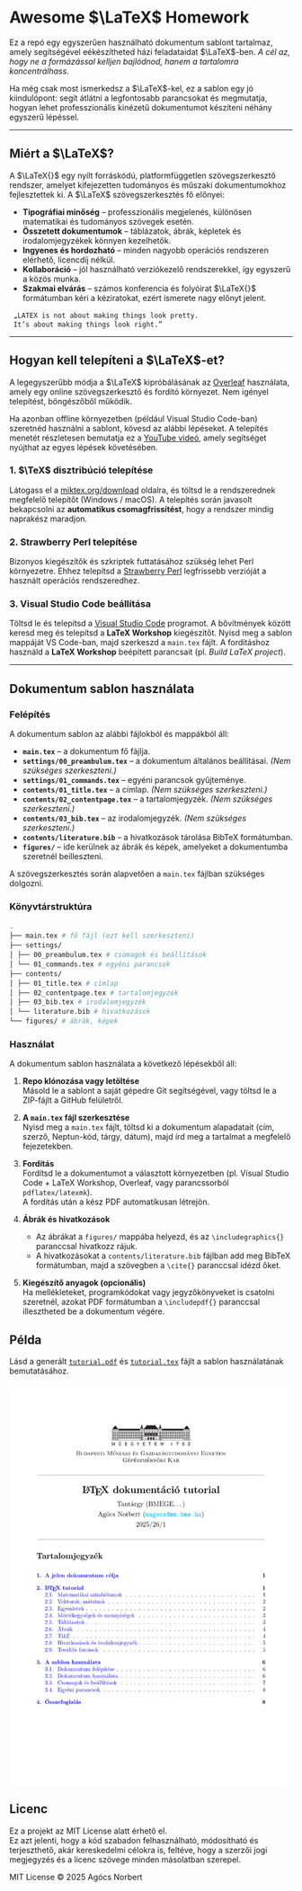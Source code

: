 # Awesome $\LaTeX$ Homework

Ez a repó egy egyszerűen használható dokumentum sablont tartalmaz, amely segítségével eékészítheted házi feladataidat $\LaTeX$-ben.  _A cél az, hogy ne a formázással kelljen bajlódnod, hanem a tartalomra koncentrálhass._

Ha még csak most ismerkedsz a $\LaTeX$-kel, ez a sablon egy jó kiindulópont: segít átlátni a legfontosabb parancsokat és megmutatja, hogyan lehet professzionális kinézetű dokumentumot készíteni néhány egyszerű lépéssel.

---

## Miért a $\LaTeX$?

A $\LaTeX{}$ egy nyílt forráskódú, platformfüggetlen szövegszerkesztő rendszer, amelyet kifejezetten tudományos és műszaki dokumentumokhoz fejlesztettek ki. A $\LaTeX$ szövegszerkesztés fő előnyei:
- **Tipográfiai minőség** – professzionális megjelenés, különösen matematikai és tudományos szövegek esetén.  
- **Összetett dokumentumok** – táblázatok, ábrák, képletek és irodalomjegyzékek könnyen kezelhetők.  
- **Ingyenes és hordozható** – minden nagyobb operációs rendszeren elérhető, licencdíj nélkül.  
- **Kollaboráció** – jól használható verziókezelő rendszerekkel, így egyszerű a közös munka.  
- **Szakmai elvárás** – számos konferencia és folyóirat $\LaTeX{}$ formátumban kéri a kéziratokat, ezért ismerete nagy előnyt jelent.


```
 „LATEX is not about making things look pretty. 
 It’s about making things look right.”
```

---

## Hogyan kell telepíteni a $\LaTeX$-et?

A legegyszerűbb módja a $\LaTeX$ kipróbálásának az [Overleaf](https://overleaf.com) használata, amely egy online szövegszerkesztő és fordító környezet. Nem igényel telepítést, böngészőből működik.

Ha azonban offline környezetben (például Visual Studio Code-ban) szeretnéd használni a sablont, kövesd az alábbi lépéseket. A telepítés menetét részletesen bemutatja ez a [YouTube videó](https://www.youtube.com/watch?v=4lyHIQl4VM8), amely segítséget nyújthat az egyes lépések követésében.

### 1. $\TeX$ disztribúció telepítése
Látogass el a [miktex.org/download](https://miktex.org/download) oldalra, és töltsd le a rendszerednek megfelelő telepítőt (Windows / macOS). A telepítés során javasolt bekapcsolni az **automatikus csomagfrissítést**, hogy a rendszer mindig naprakész maradjon.  

### 2. Strawberry Perl telepítése
Bizonyos kiegészítők és szkriptek futtatásához szükség lehet Perl környezetre. Ehhez telepítsd a [Strawberry Perl](https://strawberryperl.com/) legfrissebb verzióját a használt operációs rendszeredhez.  

### 3. Visual Studio Code beállítása
Töltsd le és telepítsd a [Visual Studio Code](https://code.visualstudio.com/) programot. A bővítmények között keresd meg és telepítsd a **LaTeX Workshop** kiegészítőt. Nyisd meg a sablon mappáját VS Code-ban, majd szerkeszd a `main.tex` fájlt. A fordításhoz használd a **LaTeX Workshop** beépített parancsait (pl. *Build LaTeX project*).  

---

## Dokumentum sablon használata

### Felépítés
A dokumentum sablon az alábbi fájlokból és mappákból áll:

- **`main.tex`** – a dokumentum fő fájlja.
- **`settings/00_preambulum.tex`** – a dokumentum általános beállításai.  _(Nem szükséges szerkeszteni.)_
- **`settings/01_commands.tex`** – egyéni parancsok gyűjteménye.
- **`contents/01_title.tex`** – a címlap. _(Nem szükséges szerkeszteni.)_
- **`contents/02_contentpage.tex`** – a tartalomjegyzék.  _(Nem szükséges szerkeszteni.)_
- **`contents/03_bib.tex`** – az irodalomjegyzék.  _(Nem szükséges szerkeszteni.)_
- **`contents/literature.bib`** – a hivatkozások tárolása BibTeX formátumban.
- **`figures/`** – ide kerülnek az ábrák és képek, amelyeket a dokumentumba szeretnél beilleszteni.

A szövegszerkesztés során alapvetően a `main.tex` fájlban szükséges dolgozni.

### Könyvtárstruktúra
```bash
.
├── main.tex # fő fájl (ezt kell szerkeszteni)
├── settings/
│ ├── 00_preambulum.tex # csomagok és beállítások
│ └── 01_commands.tex # egyéni parancsok
├── contents/
│ ├── 01_title.tex # címlap
│ ├── 02_contentpage.tex # tartalomjegyzék
│ ├── 03_bib.tex # irodalomjegyzék
│ └── literature.bib # hivatkozások
└── figures/ # ábrák, képek
```

### Használat

A dokumentum sablon használata a következő lépésekből áll:

1. **Repo klónozása vagy letöltése**  
   Másold le a sablont a saját gépedre Git segítségével, vagy töltsd le a ZIP-fájlt a GitHub felületről.

2. **A `main.tex` fájl szerkesztése**  
   Nyisd meg a `main.tex` fájlt, töltsd ki a dokumentum alapadatait (cím, szerző, Neptun-kód, tárgy, dátum), majd írd meg a tartalmat a megfelelő fejezetekben.

3. **Fordítás**  
   Fordítsd le a dokumentumot a választott környezetben (pl. Visual Studio Code + LaTeX Workshop, Overleaf, vagy parancssorból `pdflatex/latexmk`).  
   A fordítás után a kész PDF automatikusan létrejön.

4. **Ábrák és hivatkozások**  
   - Az ábrákat a `figures/` mappába helyezd, és az `\includegraphics{}` paranccsal hivatkozz rájuk.  
   - A hivatkozásokat a `contents/literature.bib` fájlban add meg BibTeX formátumban, majd a szövegben a `\cite{}` paranccsal idézd őket.  

5. **Kiegészítő anyagok (opcionális)**  
   Ha mellékleteket, programkódokat vagy jegyzőkönyveket is csatolni szeretnél, azokat PDF formátumban a `\includepdf{}` paranccsal illesztheted be a dokumentum végére.


## Példa
Lásd a generált [`tutorial.pdf`](./tutorial.pdf) és [`tutorial.tex`](./tutorial.tex) fájlt a sablon használatának bemutatásához.

[![Sablon előnézete](figures/preview.png "Sablon előnézete")](files/sablon.pdf)

## Licenc
Ez a projekt az MIT License alatt érhető el.  
Ez azt jelenti, hogy a kód szabadon felhasználható, módosítható és terjeszthető, akár kereskedelmi célokra is, 
feltéve, hogy a szerzői jogi megjegyzés és a licenc szövege minden másolatban szerepel.  

MIT License © 2025 Agócs Norbert


